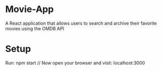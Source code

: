# Movie-App
A React application that allows users to search and archive their favorite movies using the OMDB API

# Setup
Run:
npm start
// Now open your browser and visit: localhost:3000
